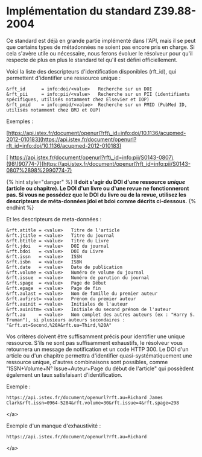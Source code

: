 # Implémentation du standard Z39.88-2004

Ce standard est déjà en grande partie implémenté dans l'API, mais il se peut que certains types de métadonnées ne soient pas encore pris en charge. Si cela s'avère utile ou nécessaire, nous ferons évoluer le résolveur pour qu'il respecte de plus en plus le standard tel qu'il est défini officiellement.

Voici la liste des descripteurs d'identification disponibles \(rft\_id\), qui permettent d'identifier une ressource unique :

```text
&rft_id      = info:doi/<value>   Recherche sur un DOI
&rft_pii     = info:pii/<value>   Recherche sur un PII (identifiants spécifiques, utilisés notamment chez Elsevier et IOP)
&rft_pmid    = info:pmid/<value>  Recherche sur un PMID (PubMed ID, utilisés notamment chez BMJ et OUP)
```

Exemples :

 [https://api.istex.fr/document/openurl?rft\_id=info:doi/10.1136/acupmed-2012-010183](https://api.istex.fr/document/openurl?rft_id=info:doi/10.1136/acupmed-2012-010183)

[ https://api.istex.fr/document/openurl?rft\_id=info:pii/S0143-0807\(98\)90774-7](https://api.istex.fr/document/openurl?rft_id=info:pii/S0143-0807%2898%2990774-7)

{% hint style="danger" %}
 **Il doit s'agir du DOI d'une ressource** _**unique**_ **\(article ou chapitre\). Le DOI d'un livre ou d'une revue ne fonctionneront pas. Si vous ne possédez que le DOI du livre ou de la revue, utilisez les descripteurs de méta-données jdoi et bdoi comme décrits ci-dessous.**
{% endhint %}

Et les descripteurs de meta-données :

```text
&rft.atitle = <value>   Titre de l'article
&rft.jtitle = <value>   Titre du journal
&rft.btitle = <value>   Titre du Livre
&rft.jdoi   = <value>   DOI du journal
&rft.bdoi   = <value>   DOI du Livre
&rft.issn   = <value>   ISSN
&rft.isbn   = <value>   ISBN
&rft.date   = <value>   Date de publication
&rft.volume = <value>   Numéro de volume du journal 
&rft.issue  = <value>   Numéro de parution du journal
&rft.spage  = <value>   Page de Début
&rft.epage  = <value>   Page de fin
&rft.aulast = <value>   Nom de famille du premier auteur
&rft.aufirst= <value>   Prénom du premier auteur
&rft.auinit = <value>   Initiales de l'auteur
&rft.auinitm= <value>   Initiale du second prénom de l'auteur
&rft.au     = <value>   Nom complet des autres auteurs (ex : "Harry S. Truman"), si plusieurs auteurs secondaires : "&rft.ut=Second,%20A&rft.ua=Third,%20A"
```

Vos critères doivent être suffisamment précis pour identifier une unique ressource. S'ils ne sont pas suffisamment exhaustifs, le résolveur vous retournera un message de notification et un code HTTP 300. Le DOI d'un article ou d'un chapitre permettra d'identifier quasi-systématiquement une ressource unique, d'autres combinaisons sont possibles, comme "ISSN+Volume+N° Issue+Auteur+Page du début de l'article" qui possèdent également un taux satisfaisant d'identification.

Exemple :





```text
https://api.istex.fr/document/openurl?rft.au=Richard James Clark&rft.issn=0964-5284&rft.volume=30&rft.issue=4&rft.spage=298
```

&lt;/a&gt;

Exemple d'un manque d'exhaustivité :

```text
https://api.istex.fr/document/openurl?rft.au=Richard
```

&lt;/a&gt;

